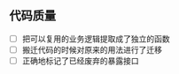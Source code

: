## 代码质量

- [ ] 把可以复用的业务逻辑提取成了独立的函数
- [ ] 搬迁代码的时候对原来的用法进行了迁移
- [ ] 正确地标记了已经废弃的暴露接口

<!-- 我们非常鼓励你简单描述自己的改动，与大家沟通交流，锻炼语言表达能力 !-->

<!-- ## 简单描述

<!-- 我在这个 MR 里都做了哪些重构？这些重构会给开发者带来哪些便利？这些改动是否要求其他开发者，甚至其他项目的开发者一块配合？-->

<!-- ## Todo

<!-- 我还有哪些事情没做？!-->
